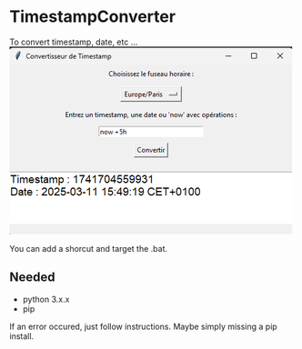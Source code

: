 # TimestampConverter
To convert timestamp, date, etc ...  
![alt text](image.png)

You can add a shorcut and target the .bat.  

## Needed
- python 3.x.x
- pip

If an error occured, just follow instructions. Maybe simply missing a pip install.